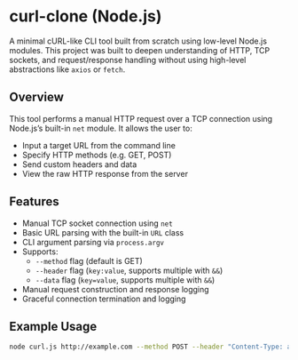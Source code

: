 # curl-clone (Node.js)

A minimal cURL-like CLI tool built from scratch using low-level Node.js modules. This project was built to deepen understanding of HTTP, TCP sockets, and request/response handling without using high-level abstractions like `axios` or `fetch`.

## Overview

This tool performs a manual HTTP request over a TCP connection using Node.js’s built-in `net` module. It allows the user to:

- Input a target URL from the command line
- Specify HTTP methods (e.g. GET, POST)
- Send custom headers and data
- View the raw HTTP response from the server

## Features

- Manual TCP socket connection using `net`
- Basic URL parsing with the built-in `URL` class
- CLI argument parsing via `process.argv`
- Supports:
  - `--method` flag (default is GET)
  - `--header` flag (`key:value`, supports multiple with `&&`)
  - `--data` flag (`key=value`, supports multiple with `&&`)
- Manual request construction and response logging
- Graceful connection termination and logging

## Example Usage

```bash
node curl.js http://example.com --method POST --header "Content-Type: application/json&&Accept: */*" --data "username=admin&&password=123"